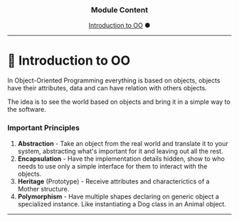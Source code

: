 <h3 align="center">Module Content</h3>

<p align="center">
  <a href="#-introduction-to-oo">Introduction to OO</a> ● 
</p>

---
# 🏁 Introduction to OO

In Object-Oriented Programming everything is based on objects, objects have their attributes, data and can have relation with others objects.

The idea is to see the world based on objects and bring it in a simple way to the software.

### Important Principles

1. <strong>Abstraction</strong> - Take an object from the real world and translate it to your system, abstracting what's important for it and leaving out all the rest.
2. <strong>Encapsulation</strong> - Have the implementation details hidden, show to who needs to use only a simple interface for them to interact with the objects. 
3. <strong>Heritage</strong> (Prototype) - Receive attributes and characterictics of a Mother structure.
4. <strong>Polymorphism</strong> - Have multiple shapes declaring on generic object a specialized instance. Like instantiating a Dog class in an Animal object.

---